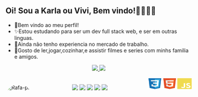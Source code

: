 ## Oi! Sou a Karla ou Vivi, Bem vindo!👩🏽👋🏽 

- 🎉Bem vindo ao meu perfil!
- ✨Estou estudando para ser um dev full stack web, e ser em outras linguas.
- 🤔Ainda não tenho experiencia no mercado de trabalho.
- 💖Gosto de ler,jogar,cozinhar,e assistir filmes e series com minhs familia e amigos.

<div align= "center">
  <a href="https://github.com/KarlaVic">
  <img height="180em" src="https://github-readme-stats.vercel.app/api?username=KarlaVic&show_icons=true&theme=radical&include_all_commits=true&count_private=true"/>
  <img height="180em" src="https://github-readme-stats.vercel.app/api/top-langs/?username=KarlaVic&layout=compact&langs_count=7&theme=radical"/>
</div>
  
<div style="display: inline_block"><br> 
  <img align="right" alt="Vivi-Js" height="30" width="40" src="https://raw.githubusercontent.com/devicons/devicon/master/icons/javascript/javascript-plain.svg">
  <img align="right" alt="Vivi-HTML" height="30" width="40" src="https://raw.githubusercontent.com/devicons/devicon/master/icons/html5/html5-original.svg">
  <img align="right" alt="Vivi-CSS" height="30" width="40" src="https://raw.githubusercontent.com/devicons/devicon/master/icons/css3/css3-original.svg">
  
<div style="display: inline_block"><br>
  <img align="left" alt="Rafa-pic" height="150" style="border-radius:50px;" src="https://media.discordapp.net/attachments/953325757399187469/953345501581934675/Webp.net-gifmaker.gif?width=593&height=593"> 
</div>
 </div>
 
 <div align= "center">
  <a href="https://www.youtube.com/channel/UC3klbKpEBA5c0FivinK3_BA" target="_blank"><img src="https://img.shields.io/badge/YouTube-FF0000?style=for-the-badge&logo=youtube&logoColor=white" target="_blank"></a>
  <a href="https://www.instagram.com/k_viihctoria/" target="_blank"><img src="https://img.shields.io/badge/-Instagram-%23E4405F?style=for-the-badge&logo=instagram&logoColor=white" target="_blank"></a>
 <a href="https://discord.gg/R5Nm3jqz" target="_blank"><img src="https://img.shields.io/badge/Discord-7289DA?style=for-the-badge&logo=discord&logoColor=white" target="_blank"></a> 
  <a href = "mailto:Karlavictoria18883@gmail.com"><img src="https://img.shields.io/badge/-Gmail-%23333?style=for-the-badge&logo=gmail&logoColor=white" target="_blank"></a>
  <a href="https://www.linkedin.com/in/karla-victoria-de-lima-silva-74b406233/" target="_blank"><img src="https://img.shields.io/badge/-LinkedIn-%230077B5?style=for-the-badge&logo=linkedin&logoColor=white" target="_blank"></a> 

</div>
  
 
